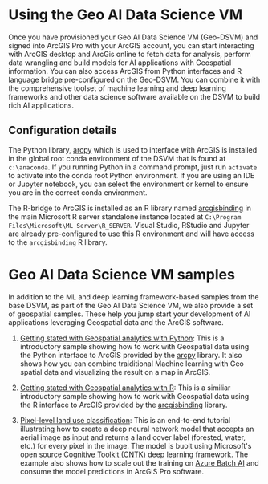 
# Using the Geo AI Data Science VM

Once you have provisioned your Geo AI Data Science VM (Geo-DSVM) and signed into ArcGIS Pro with your ArcGIS account, you can start interacting with ArcGIS desktop and ArcGis online to fetch data for analysis, perform data wrangling and build  models for AI applications with Geospatial information. You can also access ArcGIS from Python interfaces and R language bridge pre-configured on the Geo-DSVM.  You can combine it with the comprehensive toolset of machine learning and deep learning frameworks and other data science software available on the DSVM to build rich AI applications.  

## Configuration details

The Python library, [arcpy](http://pro.arcgis.com/en/pro-app/arcpy/main/arcgis-pro-arcpy-reference.htm) which is used to interface with ArcGIS is installed in the global root conda environment of the DSVM that is found at ```c:\anaconda```. If you running Python in a command prompt, just run ```activate``` to activate into the conda root Python environment. If you are using an IDE or Jupyter notebook, you can select the environment or kernel to ensure you are in the correct conda environment. 

The R-bridge to ArcGIS is installed as an R library named [arcgisbinding](https://github.com/R-ArcGIS/r-bridge) in the main Microsoft R server standalone instance located at ```C:\Program Files\Microsoft\ML Server\R_SERVER```. Visual Studio, RStudio and Jupyter are already pre-configured to use this R environment and will have access to the ```arcgisbinding``` R library. 

# Geo AI Data Science VM samples

In addition to the ML and deep learning framework-based samples from the base DSVM, as part of the Geo AI Data Science VM, we also provide a set of geospatial samples. These help you jump start your development of AI applications leveraging Geospatial data and the ArcGIS software. 


1. [Getting stated with Geospatial analytics with Python](https://github.com/Azure/DataScienceVM/blob/master/Notebooks/ArcGIS/Python%20walkthrough%20ArcGIS%20Data%20analysis%20and%20ML.ipynb): This is a introductory sample showing how to work with Geospatial data using the Python interface to ArcGIS provided by the [arcpy](http://pro.arcgis.com/en/pro-app/arcpy/main/arcgis-pro-arcpy-reference.htm) library. It also shows how you can combine traiditional Machine learning with Geo spatial data and visualizing the result on a map in ArcGIS. 

2. [Getting stated with Geospatial analytics with R](https://github.com/Azure/DataScienceVM/blob/master/Notebooks/ArcGIS/R%20walkthrough%20ArcGIS%20Data%20analysis%20and%20ML.ipynb): This is a similiar introductory sample showing how to work with Geospatial data using the R interface to ArcGIS provided by the [arcgisbinding](https://github.com/R-ArcGIS/r-bridge) library. 

3. [Pixel-level land use classification](https://github.com/Azure/pixel_level_land_classification): This is an end-to-end tutorial illustrating how to create a deep neural network model that accepts an aerial image as input and returns a land cover label (forested, water, etc.) for every pixel in the image. The model is buolt using Microsoft's open source [Cognitive Toolkit (CNTK)](https://www.microsoft.com/en-us/cognitive-toolkit/) deep learning framework. The example also shows how to scale out the training on [Azure Batch AI](https://docs.microsoft.com/azure/batch-ai/) and consume the model predictions in ArcGIS Pro software. 




